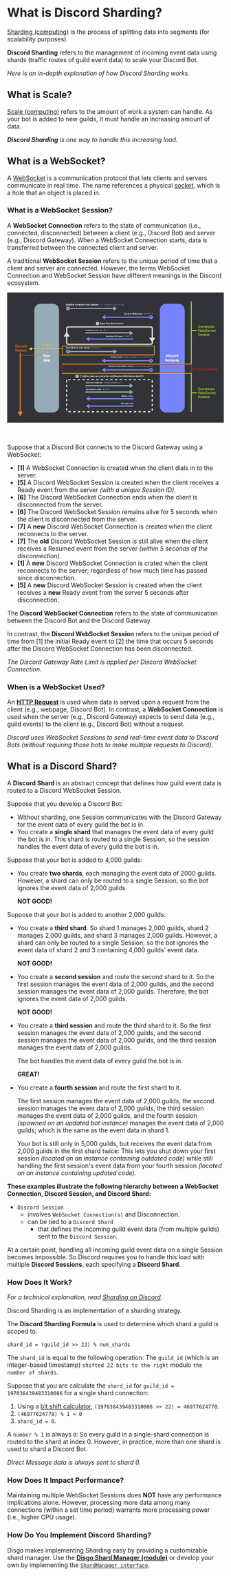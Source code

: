 # What is Discord Sharding?

[Sharding (computing)](https://en.wikipedia.org/wiki/Shard_(database_architecture)) is the process of splitting data into segments (for scalability purposes).

**Discord Sharding** refers to the management of incoming event data using shards (traffic routes of guild event data) to scale your Discord Bot.

_Here is an in-depth explanation of how Discord Sharding works._

## What is Scale?

[Scale (computing)](https://en.wikipedia.org/wiki/Scalability) refers to the amount of work a system can handle. As your bot is added to new guilds, it must handle an increasing amount of data. 

_**Discord Sharding** is one way to handle this increasing load._

## What is a WebSocket?

A [WebSocket](https://en.wikipedia.org/wiki/WebSocket) is a communication protocol that lets clients and servers communicate in real time. The name references a physical [socket](https://en.wikipedia.org/wiki/Socket), which is a hole that an object is placed in.

### What is a WebSocket Session?

A **WebSocket Connection** refers to the state of communication (i.e., connected, disconnected) between a client (e.g., Discord Bot) and server (e.g., Discord Gateway). When a WebSocket Connection starts, data is transferred between the connected client and server.

A traditional **WebSocket Session** refers to the unique period of time that a client and server are connected. However, the terms WebSocket Connection and WebSocket Session have different meanings in the Discord ecosystem.

![Discord Sharding Diagram outlining difference between a WebSocket Connection, Discord Session, and Discord Shard.](/_contribution/concepts/_disgo-shard-diagram-min.jpg)

<br>

Suppose that a Discord Bot connects to the Discord Gateway using a WebSocket:
- **\[1\]** A WebSocket Connection is created when the client dials in to the server.
- **\[5\]** A Discord WebSocket Session is created when the client receives a Ready event from the server _(with a unique Session ID)_.
- **\[6\]** The Discord WebSocket Connection ends when the client is disconnected from the server.
- **\[6\]** The Discord WebSocket Session remains alive for 5 seconds when the client is disconnected from the server.
- **\[7\]** A **new** Discord WebSocket Connection is created when the client reconnects to the server.
- **\[7\]** The **old** Discord WebSocket Session is still alive when the client receives a Resumed event from the server _(within 5 seconds of the disconnection)_.
- **\[1\]** A **new** Discord WebSocket Connection is crated when the client reconnects to the server; regardless of how much time has passed since disconnection.
- **\[5\]** A **new** Discord WebSocket Session is created when the client receives a **new** Ready event from the server 5 seconds after disconnection.

The **Discord WebSocket Connection** refers to the state of communication between the Discord Bot and the Discord Gateway. 

In contrast, the **Discord WebSocket Session** refers to the unique period of time from \[1\] the initial Ready event to \[2\] the time that occurs 5 seconds after the Discord WebSocket Connection has been disconnected.

_The Discord Gateway Rate Limit is applied per Discord WebSocket Connection._

### When is a WebSocket Used?

An [**HTTP Request**](/_contribution/concepts/REQUESTS.md) is used when data is served upon a request from the client (e.g., webpage, Discord Bot). In contrast, a **WebSocket Connection** is used when the server (e.g., Discord Gateway) expects to send data (e.g., guild events) to the client (e.g., Discord Bot) without a request.

_Discord uses WebSocket Sessions to send real-time event data to Discord Bots (without requiring those bots to make multiple requests to Discord)._

## What is a Discord Shard?

A **Discord Shard** is an abstract concept that defines how guild event data is routed to a Discord WebSocket Session.

Suppose that you develop a Discord Bot:
- Without sharding, one Session communicates with the Discord Gateway for the event data of every guild the bot is in.
- You create a **single shard** that manages the event data of every guild the bot is in. This shard is routed to a single Session, so the session handles the event data of every guild the bot is in.

Suppose that your bot is added to 4,000 guilds:
- You create **two shards**, each managing the event data of 2000 guilds. However, a shard can only be routed to a single Session, so the bot ignores the event data of 2,000 guilds.
  
  **NOT GOOD!**

Suppose that your bot is added to another 2,000 guilds:
- You create a **third shard**. So shard 1 manages 2,000 guilds, shard 2 manages 2,000 guilds, and shard 3 manages 2,000 guilds. However, a shard can only be routed to a single Session, so the bot ignores the event data of shard 2 and 3 containing 4,000 guilds' event data.
  
  **NOT GOOD!**

- You create a **second session** and route the second shard to it. So the first session manages the event data of 2,000 guilds, and the second session manages the event data of 2,000 guilds. Therefore, the bot ignores the event data of 2,000 guilds.
  
  **NOT GOOD!**

- You create a **third session** and route the third shard to it. So the first session manages the event data of 2,000 guilds, and the second session manages the event data of 2,000 guilds, and the third session manages the event data of 2,000 guilds. 

  The bot handles the event data of every guild the bot is in.

  **GREAT!**

- You create a **fourth session** and route the first shard to it.

  The first session manages the event data of 2,000 guilds, the second session manages the event data of 2,000 guilds, the third session manages the event data of 2,000 guilds, and the fourth session _(spawned on an updated bot instance)_ manages the event data of 2,000 guilds; which is the same as the event data in shard 1.
  
  Your bot is still only in 5,000 guilds, but receives the event data from 2,000 guilds in the first shard twice: This lets you shut down your first session _(located on an instance containing outdated code)_ while still handling the first session's event data from your fourth session _(located on an instance containing updated code)_.

**These examples illustrate the following hierarchy between a WebSocket Connection, Discord Session, and Discord Shard:**
- `Discord Session` 
  -  involves `WebSocket Connection(s)` and Disconnection.
  -  can be tied to a `Discord Shard`
        - that defines the incoming guild event data (from multiple guilds) sent to the `Discord Session`.
  
At a certain point, handling all incoming guild event data on a single Session becomes impossible. So Discord requires you to handle this load with multiple **Discord Sessions**, each specifying a **Discord Shard**.

### How Does It Work?

_For a technical explanation, read [Sharding on Discord](https://discord.com/developers/docs/topics/gateway#sharding)._


Discord Sharding is an implementation of a sharding strategy. 

The **Discord Sharding Formula** is used to determine which shard a guild is scoped to.

```
shard_id = (guild_id >> 22) % num_shards
```

The `shard_id` is equal to the following operation: The `guild_id` (which is an integer-based timestamp) `shifted 22 bits to the right` modulo `the number of shards`. 

Suppose that you are calculate the `shard_id` for `guild_id = 197038439483310086` for a single shard connection:
1. Using a [bit shift calculator](https://bit-calculator.com/bit-shift-calculator), `(197038439483310086 >> 22) = 46977624770`.
2. `(46977624770) % 1 = 0`
3. `shard_id = 0`.

A `number % 1` is always `0`: So every guild in a single-shard connection is routed to the shard at index 0. However, in practice, more than one shard is used to shard a Discord Bot.

_Direct Message data is always sent to shard 0._

### How Does It Impact Performance?

Maintaining multiple WebSocket Sessions does **NOT** have any performance implications alone. However, processing more data among many connections (within a set time period) warrants more processing power (i.e., higher CPU usage).

### How Do You Implement Discord Sharding?

Disgo makes implementing Sharding easy by providing a customizable shard manager. Use the [**Disgo Shard Manager (module)**](/shard/README.md) or develop your own by implementing the [`ShardManager interface`](/wrapper/shard.go).

